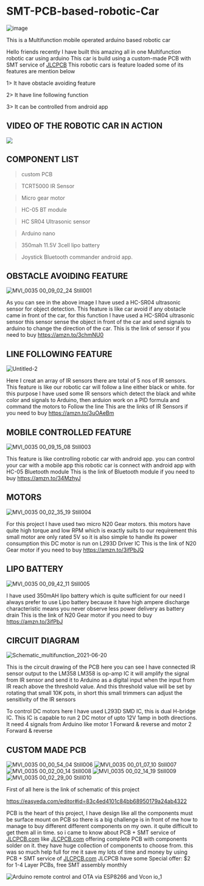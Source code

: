 # SMT-PCB-based-robotic-Car

![image](https://user-images.githubusercontent.com/19898602/135789633-ed66b899-1676-42b5-8b1e-4739b9391dc4.png)

This is a Multifunction mobile operated arduino based robotic car

Hello friends recently I have built this amazing all in one Multifunction robotic car using arduino
This car is build using a custom-made PCB with SMT service of [JLCPCB](https://jlcpcb.com/IAT )
This robotic cars is feature loaded some of its features are mention below

1> It have obstacle avoiding feature

2> It have line following function

3> It can be controlled from android app



## VIDEO OF THE ROBOTIC CAR IN ACTION ##

[![](https://img.youtube.com/vi/R9FUyvKBm8k/0.jpg)](https://www.youtube.com/watch?v=R9FUyvKBm8k)


## COMPONENT LIST  ##

> custom PCB

> TCRT5000 IR Sensor

> Micro gear motor

> HC-05 BT module

> HC SR04 Ultrasonic sensor

> Arduino nano

> 350mah 11.5V 3cell lipo battery

> Joystick Bluetooth commander android app.


## OBSTACLE AVOIDING FEATURE ##
![MVI_0035 00_09_02_24 Still001](https://user-images.githubusercontent.com/19898602/122679393-45598c80-d208-11eb-9199-8da44a757bf0.jpg)

As you can see in the above image I have used a HC-SR04 ultrasonic sensor for object detection.
This feature is like car avoid if any obstacle came in front of the car, for this function 
I have used a HC-SR04 ultrasonic sensor this sensor sense the object in front of the car
and send signals to arduino to change the direction of the car.
This is the link of sensor if you need to buy https://amzn.to/3chmNU0

## LINE FOLLOWING FEATURE ##
![Untitled-2](https://user-images.githubusercontent.com/19898602/122679586-1b549a00-d209-11eb-8a5a-b36575c1212a.jpg)

Here I creat an array of IR sensors there are total of 5 nos of IR sensors.
This feature is like our robotic car will follow a line either black or white.
for this purpose I have used some IR sensors which detect the black and white color 
and signals to Arduino, then arduion work on a PID formula and command the motors to 
Follow the line 
This are the links of IR Sensors if you need to buy https://amzn.to/3uOAeBm

## MOBILE CONTROLLED FEATURE ##
![MVI_0035 00_09_15_08 Still003](https://user-images.githubusercontent.com/19898602/122679707-869e6c00-d209-11eb-8391-031cca4384f4.jpg)

This feature is like controlling robotic car with android app. 
you can control your car with a mobile app this robotic car is connect with 
android app with HC-05 Bluetooth module
This is the link of Bluetooth module if you need to buy https://amzn.to/34MzhyJ


##  MOTORS  ##
![MVI_0035 00_02_35_19 Still004](https://user-images.githubusercontent.com/19898602/122679883-455a8c00-d20a-11eb-8ec4-d93c0ba543a7.jpg)

For this project I have used two micro N20 Gear motors. 
this motors have quite high torque and low RPM which is 
exactly suits to our requirement 
this small motor are only rated 5V so it is also simple to handle its power consumption
this DC motor is run on L293D Driver IC
This is the link of N20 Gear motor if you need to buy https://amzn.to/3ifPbJQ


## LIPO BATTERY  ##
![MVI_0035 00_09_42_11 Still005](https://user-images.githubusercontent.com/19898602/122679953-a1bdab80-d20a-11eb-8232-414d6cad9e64.jpg)

I have used 350mAH lipo battery which is quite sufficient for our need
I always prefer to use Lipo battery because it have high ampere discharge characteristic
means you never observe less power delivery as battery drain
This is the link of N20 Gear motor if you need to buy https://amzn.to/3ifPbJ









## CIRCUIT DIAGRAM  ##

![Schematic_multifunction_2021-06-20](https://user-images.githubusercontent.com/19898602/122680003-da5d8500-d20a-11eb-9c05-8e678176f901.png)

This is the circuit drawing of the PCB here you can see I have connected IR sensor output to the LM358
LM358 is op-amp IC it will amplify the signal from IR sensor and send it to Arduino as a digital input
when the input from IR reach above the threshold value.
And this threshold value will be set by rotating that small 10K pots, in short this small trimmers 
can adjust the sensitivity of the IR sensors 

To control DC motors here I have used L293D SMD IC, this is dual H-bridge IC.
This IC is capable to run 2 DC motor of upto 12V 1amp in both directions.
It need 4 signals from Arduino like motor 1 Forward & reverse and motor 2 Forward & reverse


## CUSTOM MADE PCB  ##


![MVI_0035 00_00_54_04 Still006](https://user-images.githubusercontent.com/19898602/122680046-1395f500-d20b-11eb-8e64-093b111e5be5.jpg)
![MVI_0035 00_01_07_10 Still007](https://user-images.githubusercontent.com/19898602/122680420-ab481300-d20c-11eb-93a2-bcd364b56aac.jpg)
![MVI_0035 00_02_00_14 Still008](https://user-images.githubusercontent.com/19898602/122680421-ad11d680-d20c-11eb-8310-a151e6753a1e.jpg)
![MVI_0035 00_02_14_19 Still009](https://user-images.githubusercontent.com/19898602/122680422-adaa6d00-d20c-11eb-99fb-3357d8b65d0d.jpg)
![MVI_0035 00_02_29_00 Still010](https://user-images.githubusercontent.com/19898602/122680423-ae430380-d20c-11eb-8c1e-f7be7119537a.jpg)


First of all here is the link of schematic of this project

https://easyeda.com/editor#id=83c4ed4101c84bb68950179a24ab4322




PCB is the heart of this project, I have design like all the components must be surface mount on PCB
so there is a big challenge is in front of me how to manage to buy different different components 
on my own. it quite difficult to get them all in time.
so i came to know about PCB + SMT service of [JLCPCB.com](https://jlcpcb.com/IAT) like [JLCPCB.com](https://jlcpcb.com/IAT) offering complete PCB with components 
solder on it. they have huge collection of components to choose from. 
this was so much help full for me it save my lots of time and money by using PCB + SMT service of [JLCPCB.com](https://jlcpcb.com/IAT)
JLCPCB have some Special offer: $2 for 1-4 Layer PCBs, free SMT assembly monthly
 

![Arduino remote control and OTA via ESP8266 and Vcon io_1](https://user-images.githubusercontent.com/19898602/135789676-a069db96-5fbe-42dd-9826-67a55b738fe9.gif)



